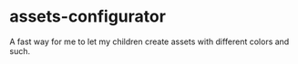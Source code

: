 # assets-configurator
A fast way for me to let my children create assets with different colors and such.
